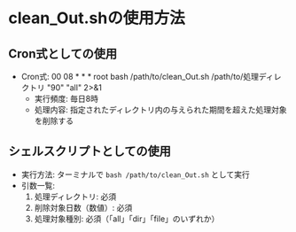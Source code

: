 # clean_Out.shの使用方法

## Cron式としての使用
- Cron式: 00 08 * * * root bash /path/to/clean_Out.sh /path/to/処理ディレクトリ "90" "all" 2>&1
    - 実行頻度: 毎日8時
    - 処理内容: 指定されたディレクトリ内の与えられた期間を超えた処理対象を削除する

## シェルスクリプトとしての使用
- 実行方法: ターミナルで `bash /path/to/clean_Out.sh` として実行
- 引数一覧:
    1. 処理ディレクトリ: 必須
    2. 削除対象日数（数値）: 必須
    3. 処理対象種別: 必須（「all」「dir」「file」のいずれか）

